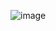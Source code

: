 ![image](https://user-images.githubusercontent.com/89199949/213115108-0c67232b-3c6a-412f-bdcd-a0718e7cca48.png)
